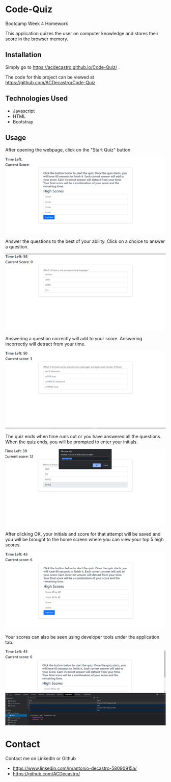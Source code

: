 # Code-Quiz

Bootcamp Week 4 Homework

This application quizes the user on computer knowledge and stores their score in the browser memory.

## Installation
Simply go to https://acdecastro.github.io/Code-Quiz/ .

The code for this project can be viewed at https://github.com/ACDecastro/Code-Quiz .

## Technologies Used
- Javascript
- HTML
- Bootstrap

## Usage
After opening the webpage, click on the "Start Quiz" button.

![Start](./pictures/image1.png)

Answer the questions to the best of your ability. Click on a choice to answer a question.

![Quiz](./pictures/image2.png)

Answering a question correctly will add to your score. Answering incorrectly will detract from your time.

![Answer quickly and accurately](./pictures/image3.png)

The quiz ends when time runs out or you have answered all the questions. When the quiz ends, you will be prompted to enter your initials.

![Quiz end](./pictures/image4.png)

After clicking OK, your initials and score for that attempt will be saved and you will be brought to the home screen where you can view your top 5 high scores. 

![High scores home page](./pictures/image5.png)

Your scores can also be seen using developer tools under the application tab.

![Dev tools](./pictures/image6.png)

# Contact
Contact me on LinkedIn or Github
- https://www.linkedin.com/in/antonio-decastro-58090915a/
- https://github.com/ACDecastro/